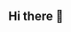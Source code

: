 ## Hi there 👋

<!--
**welen2011/welen2011** is a ✨ _special_ ✨ repository because its `README.md` (this file) appears on your GitHub profile.

Here are some ideas to get you started:
![Goose](https://em-content.zobj.net/source/apple/391/goose_1fabf.png)

- 🔭 I’m currently working on ...
- 🌱 I’m currently learning ...
- 👯 I’m looking to collaborate on ...
- 🤔 I’m looking for help with ...
- 💬 Ask me about ...
- 📫 How to reach me: ...
- 😄 Pronouns: ...
- ⚡ Fun fact: ...
-->
